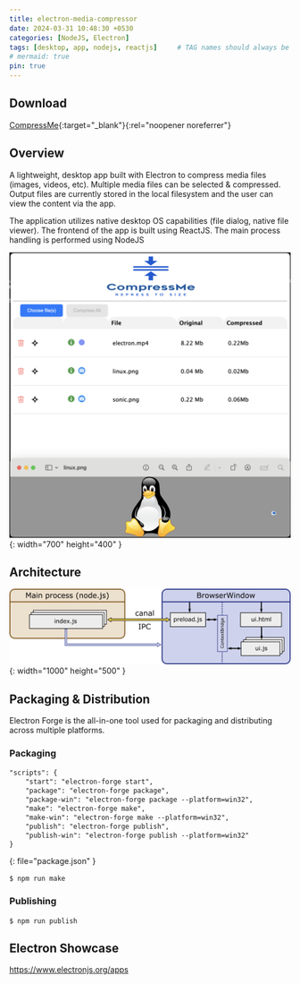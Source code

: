 ```yaml
---
title: electron-media-compressor
date: 2024-03-31 10:48:30 +0530
categories: [NodeJS, Electron]
tags: [desktop, app, nodejs, reactjs]     # TAG names should always be lowercase
# mermaid: true
pin: true
---
```


## Download
[CompressMe](https://github.com/bangeras/electron-media-compressor/releases){:target="_blank"}{:rel="noopener noreferrer"}

## Overview
A lightweight, desktop app built with Electron to compress media files (images, videos, etc). Multiple media files can be selected & compressed.
Output files are currently stored in the local filesystem and the user can view the content via the app.

The application utilizes native desktop OS capabilities (file dialog, native file viewer). The frontend of the app is built using ReactJS. The main process handling is performed using NodeJS

![Desktop View](/assets/img/electron-media-compressor/app.png){: width="700" height="400" }

## Architecture
![App flow](/assets/img/electron-media-compressor/architecture.png){: width="1000" height="500" }

## Packaging & Distribution
Electron Forge is the all-in-one tool used for packaging and distributing across multiple platforms.

### Packaging
```shell
"scripts": {
    "start": "electron-forge start",
    "package": "electron-forge package",
    "package-win": "electron-forge package --platform=win32",
    "make": "electron-forge make",
    "make-win": "electron-forge make --platform=win32",
    "publish": "electron-forge publish",
    "publish-win": "electron-forge publish --platform=win32"
}
```
{: file="package.json" }

```shell
$ npm run make
```

### Publishing

```shell
$ npm run publish
```


## Electron Showcase
https://www.electronjs.org/apps
